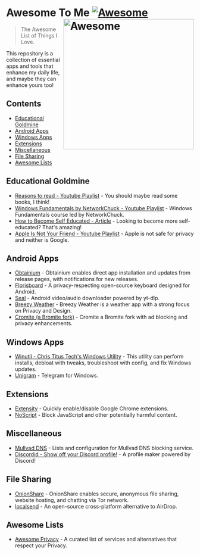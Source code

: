 # Awesome To Me [![Awesome](https://awesome.re/badge.svg)](https://github.com/sindresorhus/awesome) [<img src="https://cdn.freebiesupply.com/logos/thumbs/2x/awesome-logo.png" width="350" align="right" alt="Awesome">](https://awesome.re)
> The Awesome List of Things I Love.

This repository is a collection of essential apps and tools that enhance my daily life, and maybe they can enhance yours too!

## Contents
- [Educational Goldmine](#educational-goldmine)
- [Android Apps](android-apps)
- [Windows Apps](#windows-apps)
- [Extensions](#extensions)
- [Miscellaneous](#miscellaneous)
- [File Sharing](#file-sharing)
- [Awesome Lists](#awesome-lists)


## Educational Goldmine
- [Reasons to read - Youtube Playlist](https://youtube.com/playlist?list=PLZpKwDwO5HwPrGyF9_Py_-BHcxbp_Co2c&si=gWC5BRy2fF8Zdcqh) - You should maybe read some books, I think!
- [Windows Fundamentals by NetworkChuck - Youtube Playlist](https://youtube.com/playlist?list=PLsep1uQfemNFvT57-DOjzSnGspJv8efpS&si=27mBmj4uuI1DVPB7) - Windows Fundamentals course led by NetworkChuck.
- [How to Become Self Educated - Article](https://www.wikihow.com/Become-Self-Educated) - Looking to become more self-educated? That's amazing!
- [Apple Is Not Your Friend - Youtube Playlist](https://youtube.com/playlist?list=PLR_ghQEN2SgAr8yFEinfcSuEKFYKKZB8N&si=myxNZ5OJPhCNPN27) -  Apple is not safe for privacy and neither is Google.


## Android Apps
- [Obtainium](https://github.com/ImranR98/Obtainium) - Obtainium enables direct app installation and updates from release pages, with notifications for new releases.
- [Florisboard](https://github.com/florisboard/florisboard) - A privacy-respecting open-source keyboard designed for Android.
- [Seal](https://github.com/JunkFood02/Seal) - Android video/audio downloader powered by yt-dlp.
- [Breezy Weather](https://github.com/breezy-weather/breezy-weather) - Breezy Weather is a weather app with a strong focus on Privacy and Design.
- [Cromite (a Bromite fork)](https://github.com/uazo/cromite) - Cromite a Bromite fork with ad blocking and privacy enhancements.


## Windows Apps
- [Winutil - Chris Titus Tech's Windows Utility](https://github.com/ChrisTitusTech/winutil?tab=readme-ov-file#readme) - This utility can perform installs, debloat with tweaks, troubleshoot with config, and fix Windows updates.
- [Unigram](https://github.com/UnigramDev/Unigram) - Telegram for Windows.


## Extensions
- [Extensity](https://sergiokas.github.io/Extensity/) - Quickly enable/disable Google Chrome extensions.
- [NoScript](https://noscript.net/) - Block JavaScript and other potentially harmful content.


## Miscellaneous
- [Mullvad DNS](https://github.com/mullvad/dns-blocklists) - Lists and configuration for Mullvad DNS blocking service.
- [Discordid - Show off your Discord profile!](https://github.com/taichikuji/discordid) - A profile maker powered by Discord!


## File Sharing
- [OnionShare](https://github.com/onionshare/onionshare) - OnionShare enables secure, anonymous file sharing, website hosting, and chatting via Tor network.
- [localsend](https://github.com/localsend/localsend) - An open-source cross-platform alternative to AirDrop.


## Awesome Lists
- [Awesome Privacy](https://github.com/pluja/awesome-privacy) - A curated list of services and alternatives that respect your Privacy.
